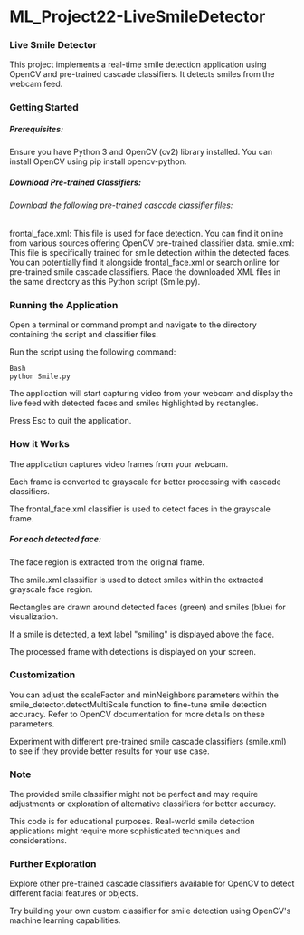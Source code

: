 # ML_Project22-LiveSmileDetector


### Live Smile Detector

This project implements a real-time smile detection application using OpenCV and pre-trained cascade classifiers. It detects smiles from the webcam feed.

### Getting Started

##### Prerequisites:
Ensure you have Python 3 and OpenCV (cv2) library installed. You can install OpenCV using pip install opencv-python.
##### Download Pre-trained Classifiers:
###### Download the following pre-trained cascade classifier files:
frontal_face.xml: This file is used for face detection. You can find it online from various sources offering OpenCV pre-trained classifier data.
smile.xml: This file is specifically trained for smile detection within the detected faces. You can potentially find it alongside frontal_face.xml or search online for pre-trained smile cascade classifiers.
Place the downloaded XML files in the same directory as this Python script (Smile.py).


### Running the Application

Open a terminal or command prompt and navigate to the directory containing the script and classifier files.

Run the script using the following command:
```
Bash
python Smile.py
```
The application will start capturing video from your webcam and display the live feed with detected faces and smiles highlighted by rectangles.

Press Esc to quit the application.

### How it Works

The application captures video frames from your webcam.

Each frame is converted to grayscale for better processing with cascade classifiers.

The frontal_face.xml classifier is used to detect faces in the grayscale frame.

##### For each detected face:
The face region is extracted from the original frame.

The smile.xml classifier is used to detect smiles within the extracted grayscale face region.

Rectangles are drawn around detected faces (green) and smiles (blue) for visualization.

If a smile is detected, a text label "smiling" is displayed above the face.

The processed frame with detections is displayed on your screen.

### Customization

You can adjust the scaleFactor and minNeighbors parameters within the smile_detector.detectMultiScale function to fine-tune smile detection accuracy. Refer to OpenCV documentation for more details on these parameters.

Experiment with different pre-trained smile cascade classifiers (smile.xml) to see if they provide better results for your use case.


### Note

The provided smile classifier might not be perfect and may require adjustments or exploration of alternative classifiers for better accuracy.

This code is for educational purposes. Real-world smile detection applications might require more sophisticated techniques and considerations.

### Further Exploration

Explore other pre-trained cascade classifiers available for OpenCV to detect different facial features or objects.

Try building your own custom classifier for smile detection using OpenCV's machine learning capabilities.
